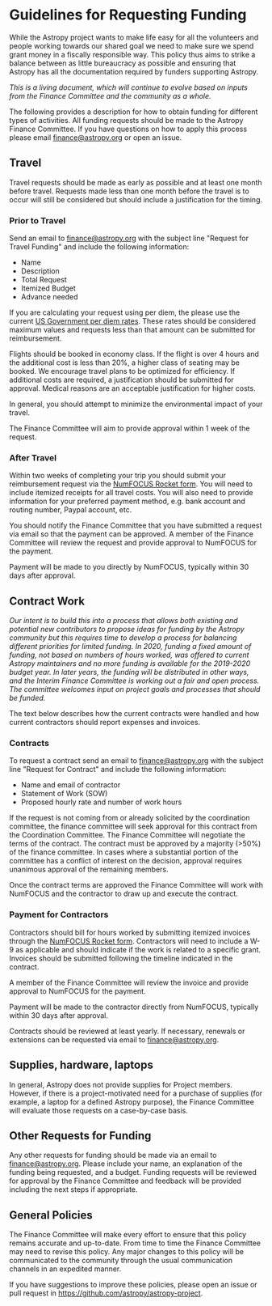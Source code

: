 # Guidelines for Requesting Funding

While the Astropy project wants to make life easy for all the volunteers and people working towards our shared goal we need to make sure we spend grant money in a fiscally responsible way.
This policy thus aims to strike a balance between as little bureaucracy as possible and ensuring that Astropy has all the documentation required by funders supporting Astropy.

*This is a living document, which will continue to evolve based on inputs from the Finance Committee and the community as a whole.*

The following provides a description for how to obtain funding for different types of activities. All funding requests should be made to the Astropy Finance Committee.
If you have questions on how to apply this process please email finance@astropy.org or open an issue.

## Travel

Travel requests should be made as early as possible and at least one month before travel.
Requests made less than one month before the travel is to occur will still be considered but should include a justification for the timing.

### Prior to Travel

Send an email to finance@astropy.org with the subject line "Request for Travel Funding" and include the following information:

* Name
* Description
* Total Request
* Itemized Budget
* Advance needed

If you are calculating your request using per diem, the please use the current [US Government per diem rates](https://www.gsa.gov/travel/plan-book/per-diem-rates).
These rates should be considered maximum values and requests less than that amount can be submitted for reimbursement.

Flights should be booked in economy class.
If the flight is over 4 hours and the additional cost is less than 20%, a higher class of seating may be booked.
We encourage travel plans to be optimized for efficiency.
If additional costs are required, a justification should be submitted for approval.
Medical reasons are an acceptable justification for higher costs.

In general, you should attempt to minimize the environmental impact of your travel.

The Finance Committee will aim to provide approval within 1 week of the request.

### After Travel

Within two weeks of completing your trip you should submit your reimbursement request via the [NumFOCUS Rocket form](https://numfocus.typeform.com/to/oTBLP2).
You will need to include itemized receipts for all travel costs. You will also need to provide information for your preferred payment method, e.g. bank account and routing number, Paypal account, etc.

You should notify the Finance Committee that you have submitted a request via email so that the payment can be approved.
A member of the Finance Committee will review the request and provide approval to NumFOCUS for the payment.

Payment will be made to you directly by NumFOCUS, typically within 30 days after approval.

## Contract Work

*Our intent is to build this into a process that allows both existing and potential new contributors to propose ideas for funding by the Astropy community but this requires time to develop a process for balancing different priorities for limited funding.
In 2020, funding a fixed amount of funding, not based on numbers of hours worked, was offered to current Astropy maintainers and no more funding is available for the 2019-2020 budget year.
In later years, the funding will be distributed in other ways, and the Interim Finance Committee is working out a fair and open process.
The committee welcomes input on project goals and processes that should be funded.*

The text below describes how the current contracts were handled and
how current contractors should report expenses and invoices.

### Contracts

To request a contract send an email to finance@astropy.org with the subject line "Request for Contract" and include the following information:

* Name and email of contractor
* Statement of Work (SOW)
* Proposed hourly rate and number of work hours

If the request is not coming from or already solicited by the coordination committee, the finance committee will seek approval for this contract from the Coordination Committee.
The Finance Committee will negotiate the terms of the contract. The contract must be approved by a majority (>50%) of the finance committee.
In cases where a substantial portion of the committee has a conflict of interest on the decision, approval requires unanimous approval of the remaining members.

Once the contract terms are approved the Finance Committee will work with NumFOCUS and the contractor to draw up and execute the contract.

### Payment for Contractors

Contractors should bill for hours worked by submitting itemized invoices through the [NumFOCUS Rocket form](https://numfocus.typeform.com/to/hdLb0e).
Contractors will need to include a W-9 as applicable and should indicate if the work is related to a specific grant. Invoices should be submitted following the timeline indicated in the contract.

A member of the Finance Committee will review the invoice and provide approval to NumFOCUS for the payment.

Payment will be made to the contractor directly from NumFOCUS, typically within 30 days after approval.

Contracts should be reviewed at least yearly. If necessary, renewals or extensions can be requested via email to finance@astropy.org.

## Supplies, hardware, laptops

In general, Astropy does not provide supplies for Project members.
However, if there is a project-motivated need for a purchase of supplies (for example, a laptop for a defined Astropy purpose), the Finance Committee will evaluate those requests on a case-by-case basis.

## Other Requests for Funding

Any other requests for funding should be made via an email to finance@astropy.org. Please include your name, an explanation of the funding being requested, and a budget. Funding requests will be reviewed for approval by the Finance Committee and feedback will be provided including the next steps if appropriate.

## General Policies

The Finance Committee will make every effort to ensure that this policy remains accurate and up-to-date. From time to time the Finance Committee may need to revise this policy. Any major changes to this policy will be communicated to the community through the usual communication channels in an expedited manner.

If you have suggestions to improve these policies, please open an issue or pull request in https://github.com/astropy/astropy-project.
